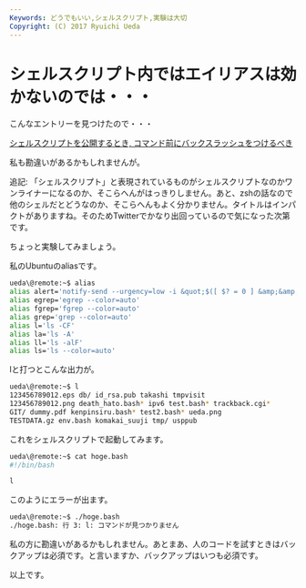 ```yaml
---
Keywords: どうでもいい,シェルスクリプト,実験は大切
Copyright: (C) 2017 Ryuichi Ueda
---
```


# シェルスクリプト内ではエイリアスは効かないのでは・・・
こんなエントリーを見つけたので・・・

<a href="http://d.hatena.ne.jp/syohex/20140703/1404379630" target="_blank">シェルスクリプトを公開するとき, コマンド前にバックスラッシュをつけるべき</a>

私も勘違いがあるかもしれませんが。

<!--more-->

追記: 「シェルスクリプト」と表現されているものがシェルスクリプトなのかワンライナーになるのか、そこらへんがはっきりしません。あと、zshの話なので他のシェルだとどうなのか、そこらへんもよく分かりません。タイトルはインパクトがありますね。そのためTwitterでかなり出回っているので気になった次第です。

ちょっと実験してみましょう。

私のUbuntuのaliasです。

```bash
ueda\@remote:~$ alias
alias alert='notify-send --urgency=low -i &quot;$([ $? = 0 ] &amp;&amp; echo terminal || echo error)&quot; &quot;$(history|tail -n1|sed -e '\\''s/^\\s*[0-9]\\+\\s*//;s/[;&amp;|]\\s*alert$//'\\'')&quot;'
alias egrep='egrep --color=auto'
alias fgrep='fgrep --color=auto'
alias grep='grep --color=auto'
alias l='ls -CF'
alias la='ls -A'
alias ll='ls -alF'
alias ls='ls --color=auto'
```

lと打つとこんな出力が。

```bash
ueda\@remote:~$ l
123456789012.eps db/ id_rsa.pub takashi tmpvisit
123456789012.png death_hato.bash* ipv6 test.bash* trackback.cgi*
GIT/ dummy.pdf kenpinsiru.bash* test2.bash* ueda.png
TESTDATA.gz env.bash komakai_suuji tmp/ usppub
```

これをシェルスクリプトで起動してみます。

```bash
ueda\@remote:~$ cat hoge.bash 
#!/bin/bash 

l
```

このようにエラーが出ます。
```bash
ueda\@remote:~$ ./hoge.bash 
./hoge.bash: 行 3: l: コマンドが見つかりません
```


私の方に勘違いがあるかもしれません。あとまあ、人のコードを試すときはバックアップは必須です。と言いますか、バックアップはいつも必須です。


以上です。
